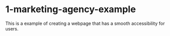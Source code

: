 # 1-marketing-agency-example
This is a example of creating a webpage that has a smooth accessibility for users.
